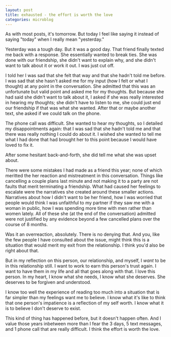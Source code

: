 ```yaml
---
layout: post
title: exhausted - the effort is worth the love
categories: microblog
---
```


As with most posts, it's tomorrow. But today I feel like saying it instead of saying "today" when I really mean "yesterday."

Yesterday was a tough day. But it was a good day. That friend finally texted me back with a response. She essentially wanted to break ties. She was done with our friendship, she didn't want to explain why, and she didn't want to talk about it or work it out. I was just cut off.

I told her I was sad that she felt that way and that she hadn't told me before. I was sad that she hasn't asked me for my input (how I felt or what I thought) at any point in the conversation. She admitted that this was an unfortunate but valid point and asked me for my thoughts. But because she had said she didn't want to talk about it, I asked if she was really interested in hearing my thoughts; she didn't have to listen to me, she could just end our friendship if that was what she wanted. After that or maybe another text, she asked if we could talk on the phone.

The phone call was difficult. She wanted to hear my thoughts, so I detailed my disappointments again: that I was sad that she hadn't told me and that there was really nothing I could do about it. I wished she wanted to tell me what I had done that had brought her to this point because I would have loved to fix it.

After some hesitant back-and-forth, she did tell me what she was upset about.

There were some mistakes I had made as a friend this year; none of which meritted the her reaction and mistreatment in this conversation. Things like cancelling a couple plans last minute and not making it to a party are not faults that merit terminating a friendship. What had caused her feelings to escalate were the narratives she created around these smaller actions. Narratives about how I didn't want to be her friend, how I was worried that people would think I was unfaithful to my partner if they saw me with a woman in public, how I was spending more time with men rather than women lately. All of these she (at the end of the conversation) admitted were not justified by any evidence beyond a few cancelled plans over the course of 8 months. 

Was it an overreaction, absolutely. There is no denying that. And you, like the few people I have consulted about the issue, might think this is a situation that would merit my exit from the relationship. I think you'd also be right about that.

But in my reflection on this person, our relationship, and myself, I _want_ to be in this relationship still. I want to work to earn this person's trust again. I want to have them in my life and all that goes along with that. I love this person. In my heart, I know what she needs, I know what she deserves. She deserves to be forgiven and understood. 

I know too well the experience of reading too much into a situation that is far simpler than my feelings want me to believe. I know what it's like to think that one person's impatience is a reflection of my self worth. I know what it is to believe I don't deserve to exist.

This kind of thing has happened before, but it doesn't happen often. And I value those years inbetween more than I fear the 3 days, 5 text messages, and 1 phone call that are really difficult. I think the effort is worth the love.
